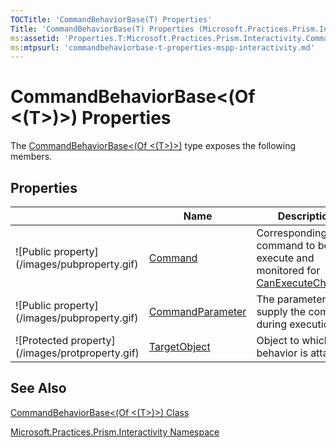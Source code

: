 ```yaml
---
TOCTitle: 'CommandBehaviorBase(T) Properties'
Title: 'CommandBehaviorBase(T) Properties (Microsoft.Practices.Prism.Interactivity)'
ms:assetid: 'Properties.T:Microsoft.Practices.Prism.Interactivity.CommandBehaviorBase\`1'
ms:mtpsurl: 'commandbehaviorbase-t-properties-mspp-interactivity.md'
---
```


# CommandBehaviorBase&lt;(Of &lt;(T&gt;)&gt;) Properties

The [CommandBehaviorBase&lt;(Of &lt;(T&gt;)&gt;)](https://msdn.microsoft.com/library/microsoft.practices.prism.interactivity.commandbehaviorbase%601) type exposes the following members.

## Properties


<table>

<thead>
<tr class="header">
<th> </th>
<th>Name</th>
<th>Description</th>
</tr>
</thead>
<tbody>
<tr class="odd">
<td>![Public property](/images/pubproperty.gif)</td>
<td><a href="https://msdn.microsoft.com/library/microsoft.practices.prism.interactivity.commandbehaviorbase%601.command">Command</a></td>
<td><div class="summary">
Corresponding command to be execute and monitored for <a href="http://msdn.microsoft.com/en-us/library/ms523106">CanExecuteChanged</a>
</div></td>
</tr>
<tr class="even">
<td>![Public property](/images/pubproperty.gif)</td>
<td><a href="https://msdn.microsoft.com/library/microsoft.practices.prism.interactivity.commandbehaviorbase%601.commandparameter">CommandParameter</a></td>
<td><div class="summary">
The parameter to supply the command during execution
</div></td>
</tr>
<tr class="odd">
<td>![Protected property](/images/protproperty.gif)</td>
<td><a href="https://msdn.microsoft.com/library/microsoft.practices.prism.interactivity.commandbehaviorbase%601.targetobject">TargetObject</a></td>
<td><div class="summary">
Object to which this behavior is attached.
</div></td>
</tr>
</tbody>
</table>

## See Also
[CommandBehaviorBase&lt;(Of &lt;(T&gt;)&gt;) Class](https://msdn.microsoft.com/library/microsoft.practices.prism.interactivity.commandbehaviorbase%601)

[Microsoft.Practices.Prism.Interactivity Namespace](https://msdn.microsoft.com/library/microsoft.practices.prism.interactivity)
